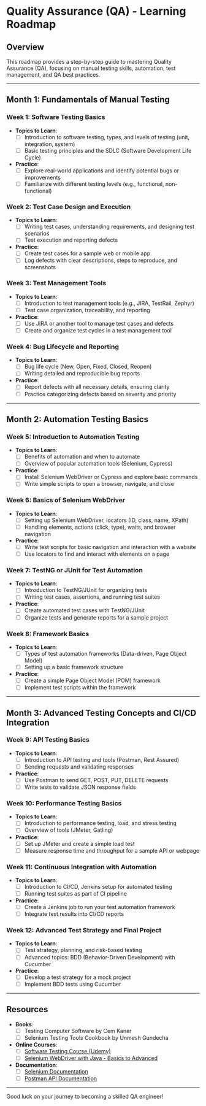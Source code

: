 # Quality Assurance (QA) - Learning Roadmap

## Overview
This roadmap provides a step-by-step guide to mastering Quality Assurance (QA), focusing on manual testing skills, automation, test management, and QA best practices.

---

## Month 1: Fundamentals of Manual Testing

### Week 1: Software Testing Basics
- **Topics to Learn**:
  - [ ] Introduction to software testing, types, and levels of testing (unit, integration, system)
  - [ ] Basic testing principles and the SDLC (Software Development Life Cycle)
- **Practice**:
  - [ ] Explore real-world applications and identify potential bugs or improvements
  - [ ] Familiarize with different testing levels (e.g., functional, non-functional)

### Week 2: Test Case Design and Execution
- **Topics to Learn**:
  - [ ] Writing test cases, understanding requirements, and designing test scenarios
  - [ ] Test execution and reporting defects
- **Practice**:
  - [ ] Create test cases for a sample web or mobile app
  - [ ] Log defects with clear descriptions, steps to reproduce, and screenshots

### Week 3: Test Management Tools
- **Topics to Learn**:
  - [ ] Introduction to test management tools (e.g., JIRA, TestRail, Zephyr)
  - [ ] Test case organization, traceability, and reporting
- **Practice**:
  - [ ] Use JIRA or another tool to manage test cases and defects
  - [ ] Create and organize test cycles in a test management tool

### Week 4: Bug Lifecycle and Reporting
- **Topics to Learn**:
  - [ ] Bug life cycle (New, Open, Fixed, Closed, Reopen)
  - [ ] Writing detailed and reproducible bug reports
- **Practice**:
  - [ ] Report defects with all necessary details, ensuring clarity
  - [ ] Practice categorizing defects based on severity and priority

---

## Month 2: Automation Testing Basics

### Week 5: Introduction to Automation Testing
- **Topics to Learn**:
  - [ ] Benefits of automation and when to automate
  - [ ] Overview of popular automation tools (Selenium, Cypress)
- **Practice**:
  - [ ] Install Selenium WebDriver or Cypress and explore basic commands
  - [ ] Write simple scripts to open a browser, navigate, and close

### Week 6: Basics of Selenium WebDriver
- **Topics to Learn**:
  - [ ] Setting up Selenium WebDriver, locators (ID, class, name, XPath)
  - [ ] Handling elements, actions (click, type), waits, and browser navigation
- **Practice**:
  - [ ] Write test scripts for basic navigation and interaction with a website
  - [ ] Use locators to find and interact with elements on a page

### Week 7: TestNG or JUnit for Test Automation
- **Topics to Learn**:
  - [ ] Introduction to TestNG/JUnit for organizing tests
  - [ ] Writing test cases, assertions, and running test suites
- **Practice**:
  - [ ] Create automated test cases with TestNG/JUnit
  - [ ] Organize tests and generate reports for a sample project

### Week 8: Framework Basics
- **Topics to Learn**:
  - [ ] Types of test automation frameworks (Data-driven, Page Object Model)
  - [ ] Setting up a basic framework structure
- **Practice**:
  - [ ] Create a simple Page Object Model (POM) framework
  - [ ] Implement test scripts within the framework

---

## Month 3: Advanced Testing Concepts and CI/CD Integration

### Week 9: API Testing Basics
- **Topics to Learn**:
  - [ ] Introduction to API testing and tools (Postman, Rest Assured)
  - [ ] Sending requests and validating responses
- **Practice**:
  - [ ] Use Postman to send GET, POST, PUT, DELETE requests
  - [ ] Write tests to validate JSON response fields

### Week 10: Performance Testing Basics
- **Topics to Learn**:
  - [ ] Introduction to performance testing, load, and stress testing
  - [ ] Overview of tools (JMeter, Gatling)
- **Practice**:
  - [ ] Set up JMeter and create a simple load test
  - [ ] Measure response time and throughput for a sample API or webpage

### Week 11: Continuous Integration with Automation
- **Topics to Learn**:
  - [ ] Introduction to CI/CD, Jenkins setup for automated testing
  - [ ] Running test suites as part of CI pipeline
- **Practice**:
  - [ ] Create a Jenkins job to run your test automation framework
  - [ ] Integrate test results into CI/CD reports

### Week 12: Advanced Test Strategy and Final Project
- **Topics to Learn**:
  - [ ] Test strategy, planning, and risk-based testing
  - [ ] Advanced topics: BDD (Behavior-Driven Development) with Cucumber
- **Practice**:
  - [ ] Develop a test strategy for a mock project
  - [ ] Implement BDD tests using Cucumber

---

## Resources
- **Books**: 
  - [ ] Testing Computer Software by Cem Kaner
  - [ ] Selenium Testing Tools Cookbook by Unmesh Gundecha
- **Online Courses**:
  - [ ] [Software Testing Course (Udemy)](https://www.udemy.com/)
  - [ ] [Selenium WebDriver with Java - Basics to Advanced](https://www.udemy.com/)
- **Documentation**:
  - [ ] [Selenium Documentation](https://www.selenium.dev/documentation/)
  - [ ] [Postman API Documentation](https://learning.postman.com/)

---

Good luck on your journey to becoming a skilled QA engineer!

